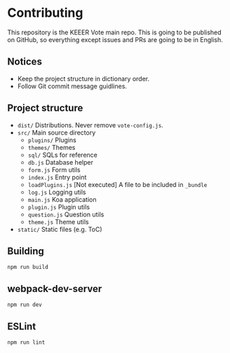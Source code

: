 Contributing
============

This repository is the KEEER Vote main repo. This is going to be published on GitHub,
so everything except issues and PRs are going to be in English.

## Notices

- Keep the project structure in dictionary order.
- Follow Git commit message guidlines.

## Project structure

- `dist/` Distributions. Never remove `vote-config.js`.
- `src/` Main source directory
    - `plugins/` Plugins
    - `themes/` Themes
    - `sql/` SQLs for reference
    - `db.js` Database helper
    - `form.js` Form utils
    - `index.js` Entry point
    - `loadPlugins.js` [Not executed] A file to be included in `_bundle`
    - `log.js` Logging utils
    - `main.js` Koa application
    - `plugin.js` Plugin utils
    - `question.js` Question utils
    - `theme.js` Theme utils
- `static/` Static files (e.g. ToC)

## Building

`npm run build`

## webpack-dev-server

`npm run dev`

## ESLint

`npm run lint`

